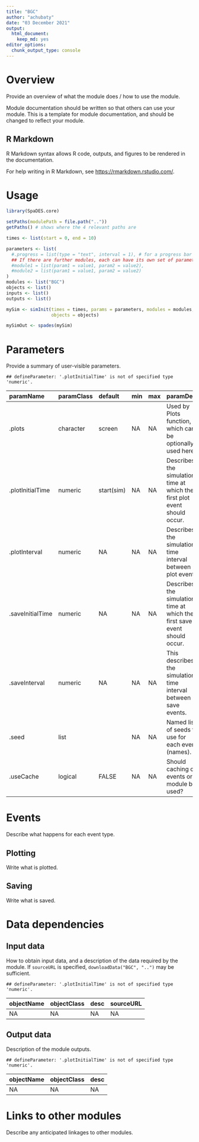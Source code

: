 ```yaml
---
title: "BGC"
author: "achubaty"
date: "03 December 2021"
output:
  html_document:
    keep_md: yes
editor_options:
  chunk_output_type: console
---
```




# Overview

Provide an overview of what the module does / how to use the module.

Module documentation should be written so that others can use your module.
This is a template for module documentation, and should be changed to reflect your module.

## R Markdown

R Markdown syntax allows R code, outputs, and figures to be rendered in the documentation.

For help writing in R Markdown, see https://rmarkdown.rstudio.com/.

# Usage


```r
library(SpaDES.core)
```


```r
setPaths(modulePath = file.path(".."))
getPaths() # shows where the 4 relevant paths are

times <- list(start = 0, end = 10)

parameters <- list(
  #.progress = list(type = "text", interval = 1), # for a progress bar
  ## If there are further modules, each can have its own set of parameters:
  #module1 = list(param1 = value1, param2 = value2),
  #module2 = list(param1 = value1, param2 = value2)
)
modules <- list("BGC")
objects <- list()
inputs <- list()
outputs <- list()

mySim <- simInit(times = times, params = parameters, modules = modules,
                 objects = objects)

mySimOut <- spades(mySim)
```

# Parameters

Provide a summary of user-visible parameters.


```
## defineParameter: '.plotInitialTime' is not of specified type 'numeric'.
```



|paramName        |paramClass |default    |min |max |paramDesc                                                                 |
|:----------------|:----------|:----------|:---|:---|:-------------------------------------------------------------------------|
|.plots           |character  |screen     |NA  |NA  |Used by Plots function, which can be optionally used here                 |
|.plotInitialTime |numeric    |start(sim) |NA  |NA  |Describes the simulation time at which the first plot event should occur. |
|.plotInterval    |numeric    |NA         |NA  |NA  |Describes the simulation time interval between plot events.               |
|.saveInitialTime |numeric    |NA         |NA  |NA  |Describes the simulation time at which the first save event should occur. |
|.saveInterval    |numeric    |NA         |NA  |NA  |This describes the simulation time interval between save events.          |
|.seed            |list       |           |NA  |NA  |Named list of seeds to use for each event (names).                        |
|.useCache        |logical    |FALSE      |NA  |NA  |Should caching of events or module be used?                               |

# Events

Describe what happens for each event type.

## Plotting

Write what is plotted.

## Saving

Write what is saved.

# Data dependencies

## Input data

How to obtain input data, and a description of the data required by the module.
If `sourceURL` is specified, `downloadData("BGC", "..")` may be sufficient.


```
## defineParameter: '.plotInitialTime' is not of specified type 'numeric'.
```



|objectName |objectClass |desc |sourceURL |
|:----------|:-----------|:----|:---------|
|NA         |NA          |NA   |NA        |

## Output data

Description of the module outputs.


```
## defineParameter: '.plotInitialTime' is not of specified type 'numeric'.
```



|objectName |objectClass |desc |
|:----------|:-----------|:----|
|NA         |NA          |NA   |

# Links to other modules

Describe any anticipated linkages to other modules.

